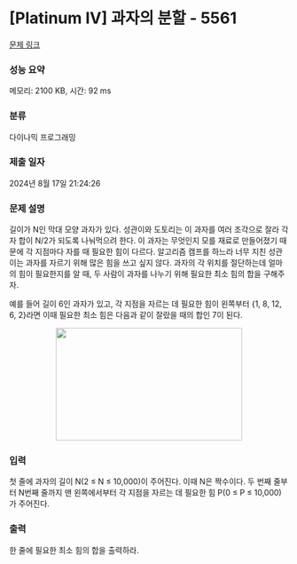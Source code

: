 # [Platinum IV] 과자의 분할 - 5561 

[문제 링크](https://www.acmicpc.net/problem/5561) 

### 성능 요약

메모리: 2100 KB, 시간: 92 ms

### 분류

다이나믹 프로그래밍

### 제출 일자

2024년 8월 17일 21:24:26

### 문제 설명

<p>길이가 N인 막대 모양 과자가 있다. 성관이와 도토리는 이 과자를 여러 조각으로 잘라 각자 합이 N/2가 되도록 나눠먹으려 한다. 이 과자는 무엇인지 모를 재료로 만들어졌기 때문에 각 지점마다 자를 때 필요한 힘이 다르다. 알고리즘 캠프를 하느라 너무 지친 성관이는 과자를 자르기 위해 많은 힘을 쓰고 싶지 않다. 과자의 각 위치를 절단하는데 얼마의 힘이 필요한지를 알 때, 두 사람이 과자를 나누기 위해 필요한 최소 힘의 합을 구해주자.</p>

<p> 예를 들어 길이 6인 과자가 있고, 각 지점을 자르는 데 필요한 힘이 왼쪽부터 {1, 8, 12, 6, 2}라면 이때 필요한 최소 힘은 다음과 같이 잘랐을 때의 합인 7이 된다.</p>

<p style="text-align: center;"><img alt="" src="https://onlinejudgeimages.s3-ap-northeast-1.amazonaws.com/problem/5561/1.png" style="height:203px; width:336px"></p>

### 입력 

 <p>첫 줄에 과자의 길이 N(2 ≤ N ≤ 10,000)이 주어진다. 이때 N은 짝수이다. 두 번째 줄부터 N번째 줄까지 맨 왼쪽에서부터 각 지점을 자르는 데 필요한 힘 P(0 ≤ P ≤ 10,000)가 주어진다.</p>

### 출력 

 <p>한 줄에 필요한 최소 힘의 합을 출력하라.</p>

